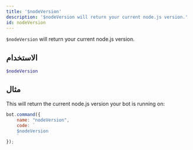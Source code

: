 ```yaml
---
title: '$nodeVersion'
description: '$nodeVersion will return your current node.js version.'
id: nodeVersion
---
```


`$nodeVersion` will return your current node.js version.

## الاستخدام

```php
$nodeVersion
```

## مثال

This will return the current node.js version your bot is running on:

```javascript
bot.command({
    name: "nodeVersion",
    code: `
    $nodeVersion
    `
});
```
